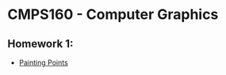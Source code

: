 # CMPS160 - Computer Graphics

## Homework 1:
* [Painting Points](https://github.com/tebaker/CMPS160/blob/master/ASSG_01/driver.html)
